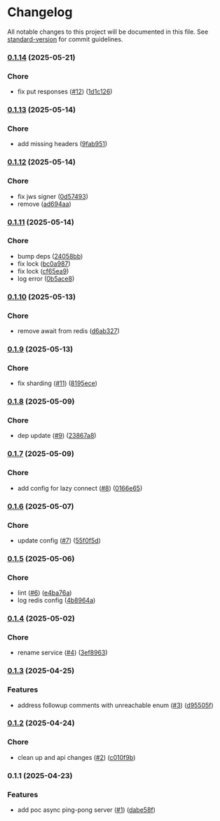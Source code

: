 # Changelog

All notable changes to this project will be documented in this file. See [standard-version](https://github.com/conventional-changelog/standard-version) for commit guidelines.

### [0.1.14](https://github.com/mojaloop/ml-participant-connection-test-svc/compare/v0.1.13...v0.1.14) (2025-05-21)


### Chore

* fix put responses ([#12](https://github.com/mojaloop/ml-participant-connection-test-svc/issues/12)) ([1d1c126](https://github.com/mojaloop/ml-participant-connection-test-svc/commit/1d1c12691fb2b77a5abf0dc5c021a2deba4beb05))

### [0.1.13](https://github.com/mojaloop/ml-participant-connection-test-svc/compare/v0.1.12...v0.1.13) (2025-05-14)


### Chore

* add missing headers ([9fab951](https://github.com/mojaloop/ml-participant-connection-test-svc/commit/9fab95120429b4ae5b01427e0a49e4331f476c7c))

### [0.1.12](https://github.com/mojaloop/ml-participant-connection-test-svc/compare/v0.1.11...v0.1.12) (2025-05-14)


### Chore

* fix jws signer ([0d57493](https://github.com/mojaloop/ml-participant-connection-test-svc/commit/0d57493ecebaf097389a38ef90e2a2bc31ac4a92))
* remove ([ad694aa](https://github.com/mojaloop/ml-participant-connection-test-svc/commit/ad694aa888115c850173ff665f35e37eeb10f227))

### [0.1.11](https://github.com/mojaloop/ml-participant-connection-test-svc/compare/v0.1.10...v0.1.11) (2025-05-14)


### Chore

* bump deps ([24058bb](https://github.com/mojaloop/ml-participant-connection-test-svc/commit/24058bb1a790907e7fb9432693b406f457142d05))
* fix lock ([bc0a987](https://github.com/mojaloop/ml-participant-connection-test-svc/commit/bc0a987e782e470356d6ed85ac5bf83c6cd47fd9))
* fix lock ([cf65ea9](https://github.com/mojaloop/ml-participant-connection-test-svc/commit/cf65ea9df72f6920b70017b829aa65db4de587eb))
* log error ([0b5ace8](https://github.com/mojaloop/ml-participant-connection-test-svc/commit/0b5ace815b7a1dc3e74c5eb2da7040ebfa375784))

### [0.1.10](https://github.com/mojaloop/ml-participant-connection-test-svc/compare/v0.1.9...v0.1.10) (2025-05-13)


### Chore

* remove await from redis ([d6ab327](https://github.com/mojaloop/ml-participant-connection-test-svc/commit/d6ab32714e5406998260e155ceb858c7b406f202))

### [0.1.9](https://github.com/mojaloop/ml-participant-connection-test-svc/compare/v0.1.8...v0.1.9) (2025-05-13)


### Chore

* fix sharding ([#11](https://github.com/mojaloop/ml-participant-connection-test-svc/issues/11)) ([8195ece](https://github.com/mojaloop/ml-participant-connection-test-svc/commit/8195ecece4d9e35885ca56eafded50d97fa5f54e))

### [0.1.8](https://github.com/mojaloop/ml-participant-connection-test-svc/compare/v0.1.7...v0.1.8) (2025-05-09)


### Chore

* dep update ([#9](https://github.com/mojaloop/ml-participant-connection-test-svc/issues/9)) ([23867a8](https://github.com/mojaloop/ml-participant-connection-test-svc/commit/23867a8da0b49b0e7be1a332f2294ca111b5d9bd))

### [0.1.7](https://github.com/mojaloop/ml-participant-connection-test-svc/compare/v0.1.6...v0.1.7) (2025-05-09)


### Chore

* add config for lazy connect ([#8](https://github.com/mojaloop/ml-participant-connection-test-svc/issues/8)) ([0166e65](https://github.com/mojaloop/ml-participant-connection-test-svc/commit/0166e65501e15cc3adcf1af0e7978cd3fb8b79cd))

### [0.1.6](https://github.com/mojaloop/ml-participant-connection-test-svc/compare/v0.1.5...v0.1.6) (2025-05-07)


### Chore

* update config ([#7](https://github.com/mojaloop/ml-participant-connection-test-svc/issues/7)) ([55f0f5d](https://github.com/mojaloop/ml-participant-connection-test-svc/commit/55f0f5dcc5daff93ac2c99eaf433b5c6c2cee62f))

### [0.1.5](https://github.com/mojaloop/ml-participant-connection-test-svc/compare/v0.1.4...v0.1.5) (2025-05-06)


### Chore

* lint ([#6](https://github.com/mojaloop/ml-participant-connection-test-svc/issues/6)) ([e4ba76a](https://github.com/mojaloop/ml-participant-connection-test-svc/commit/e4ba76a5d7e131361a9a454f4f4c7bf737ce9d2c))
* log redis config ([4b8964a](https://github.com/mojaloop/ml-participant-connection-test-svc/commit/4b8964a6fac53252543df115d3be8151b59cbb39))

### [0.1.4](https://github.com/mojaloop/ml-participant-connection-test-svc/compare/v0.1.3...v0.1.4) (2025-05-02)


### Chore

* rename service ([#4](https://github.com/mojaloop/ml-participant-connection-test-svc/issues/4)) ([3ef8963](https://github.com/mojaloop/ml-participant-connection-test-svc/commit/3ef896381c57c62d4047dea069bf754ad540d4ba))

### [0.1.3](https://github.com/mojaloop/ml-participant-connection-test-svc/compare/v0.1.2...v0.1.3) (2025-04-25)


### Features

* address followup comments with unreachable enum ([#3](https://github.com/mojaloop/ml-participant-connection-test-svc/issues/3)) ([d95505f](https://github.com/mojaloop/ml-participant-connection-test-svc/commit/d95505f8fa93a3002d4ccc76619c6903ad7b6ca1))

### [0.1.2](https://github.com/mojaloop/ml-participant-connection-test-svc/compare/v0.1.1...v0.1.2) (2025-04-24)


### Chore

* clean up and api changes ([#2](https://github.com/mojaloop/ml-participant-connection-test-svc/issues/2)) ([c010f9b](https://github.com/mojaloop/ml-participant-connection-test-svc/commit/c010f9bac61b3fdccc2071f5c42dae06440377f0))

### 0.1.1 (2025-04-23)


### Features

* add poc async ping-pong server ([#1](https://github.com/mojaloop/ml-participant-connection-test-svc/issues/1)) ([dabe58f](https://github.com/mojaloop/ml-participant-connection-test-svc/commit/dabe58fc95b76450697aff357363b127689cb4d2))
